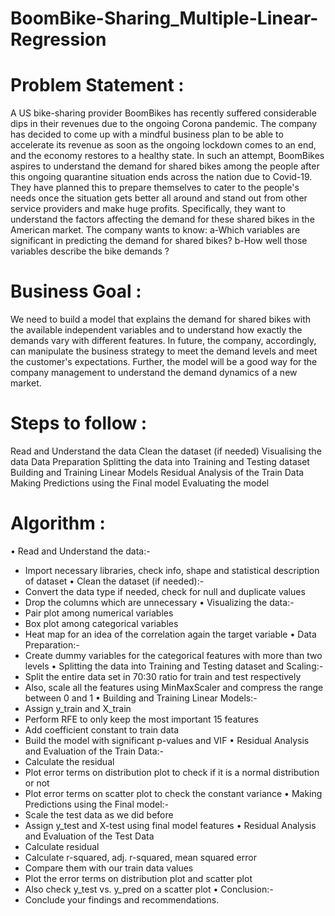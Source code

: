 # BoomBike-Sharing_Multiple-Linear-Regression
# Problem Statement :
A US bike-sharing provider BoomBikes has recently suffered considerable dips in their revenues due to the ongoing Corona pandemic. The company has decided to come up with a mindful business plan to be able to accelerate its revenue as soon as the ongoing lockdown comes to an end, and the economy restores to a healthy state.  In such an attempt, BoomBikes aspires to understand the demand for shared bikes among the people after this ongoing quarantine situation ends across the nation due to Covid-19. They have planned this to prepare themselves to cater to the people's needs once the situation gets better all around and stand out from other service providers and make huge profits.  Specifically, they want to understand the factors affecting the demand for these shared bikes in the American market. The company wants to know:  a-Which variables are significant in predicting the demand for shared bikes? b-How well those variables describe the bike demands ?
# Business Goal :
We need to build a model that explains the demand for shared bikes with the available independent variables and to understand how exactly the demands vary with different features. In future, the company, accordingly, can manipulate the business strategy to meet the demand levels and meet the customer's expectations. Further, the model will be a good way for the company management to understand the demand dynamics of a new market.
# Steps to follow :
Read and Understand the data
Clean the dataset (if needed)
Visualising the data
Data Preparation
Splitting the data into Training and Testing dataset
Building and Training Linear Models
Residual Analysis of the Train Data
Making Predictions using the Final model
Evaluating the model
# Algorithm :
• Read and Understand the data:-
   - Import necessary libraries, check info, shape and statistical description of
     dataset
• Clean the dataset (if needed):-
   - Convert the data type if needed, check for null and duplicate values
   - Drop the columns which are unnecessary
• Visualizing the data:-
   - Pair plot among numerical variables
   - Box plot among categorical variables
   - Heat map for an idea of the correlation again the target variable
• Data Preparation:-
   - Create dummy variables for the categorical features with more than two levels
• Splitting the data into Training and Testing dataset and Scaling:-
   - Split the entire data set in 70:30 ratio for train and test respectively
   - Also, scale all the features using MinMaxScaler and compress the range
     between 0 and 1
• Building and Training Linear Models:-
   - Assign y_train and X_train
   - Perform RFE to only keep the most important 15 features
   - Add coefficient constant to train data
   - Build the model with significant p-values and VIF
• Residual Analysis and Evaluation of the Train Data:-
   - Calculate the residual
   - Plot error terms on distribution plot to check if it is a normal distribution or not
   - Plot error terms on scatter plot to check the constant variance
• Making Predictions using the Final model:-
   - Scale the test data as we did before
   - Assign y_test and X-test using final model features
• Residual Analysis and Evaluation of the Test Data
   - Calculate residual
   - Calculate r-squared, adj. r-squared, mean squared error
   - Compare them with our train data values
   - Plot the error terms on distribution plot and scatter plot
   - Also check y_test vs. y_pred on a scatter plot
• Conclusion:-
   - Conclude your findings and recommendations.

